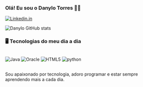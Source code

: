 
### Olá! Eu sou o Danylo Torres ✌🏽

[![Linkedin.in](https://img.shields.io/badge/LinkedIn-0077B5?style=for-the-badge&logo=linkedin&logoColor=white)](https://www.linkedin.com/in/danylo-lopes-torres-510825300/)

![Danylo GitHub stats](https://github-readme-stats.vercel.app/api?username=DanyloLopes01&show_icons=true&theme=transparent)

### 🖥️ Tecnologias do meu dia a dia

<div style="display: inline_block"><br/>
    <img alt="Java" src="https://img.shields.io/badge/Java-ED8B00?style=for-the-badge&logo=openjdk&logoColor=white">
    <img alt="Oracle" src="https://img.shields.io/badge/Oracle-F80000?style=for-the-badge&logo=oracle&logoColor=black">
     <img alt="HTML5" src="https://img.shields.io/badge/HTML5-E34F26?style=for-the-badge&logo=html5&logoColor=white">
     <img alt="python" src="https://img.shields.io/badge/Python-3776AB?style=for-the-badge&logo=python&logoColor=white">
</div><br/>

Sou apaixonado por tecnologia, adoro programar e estar sempre aprendendo mais a cada dia.
